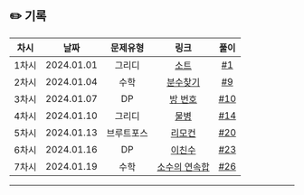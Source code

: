 ## ✏️ 기록   

| 차시 |    날짜    | 문제유형 | 링크 | 풀이 |
|:----:|:---------:|:----:|:-----:|:----:|
| 1차시 | 2024.01.01 |  그리디  | [소트](https://www.acmicpc.net/problem/1083)  | [#1](https://github.com/AlgoLeadMe/AlgoLeadMe-5/pull/1) |
| 2차시 | 2024.01.04 |  수학  | [분수찾기](https://www.acmicpc.net/problem/1193)  | [#9](https://github.com/AlgoLeadMe/AlgoLeadMe-5/pull/9) |
| 3차시 | 2024.01.07 |  DP  | [방 번호](https://www.acmicpc.net/problem/1082)  | [#10](https://github.com/AlgoLeadMe/AlgoLeadMe-5/pull/10) |
| 4차시 | 2024.01.10 |  그리디  | [물병](https://www.acmicpc.net/problem/1052)  | [#14](https://github.com/AlgoLeadMe/AlgoLeadMe-5/pull/14) |
| 5차시 | 2024.01.13 |  브루트포스  | [리모컨](https://www.acmicpc.net/problem/1107)  | [#20](https://github.com/AlgoLeadMe/AlgoLeadMe-5/pull/20) |
| 6차시 | 2024.01.16 |  DP  | [이친수](https://www.acmicpc.net/problem/2193)  | [#23](https://github.com/AlgoLeadMe/AlgoLeadMe-5/pull/23) |
| 7차시 | 2024.01.19 |  수학  | [소수의 연속합](https://www.acmicpc.net/problem/1644)  | [#26](https://github.com/AlgoLeadMe/AlgoLeadMe-5/pull/26) |
---
